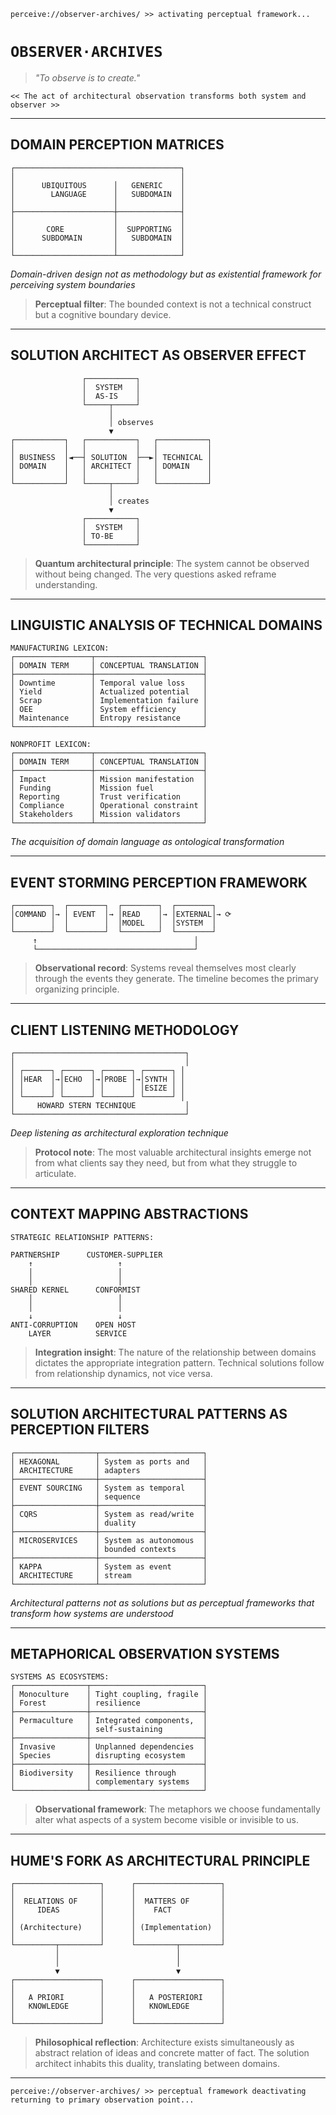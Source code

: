 ```
perceive://observer-archives/ >> activating perceptual framework...
```

# `OBSERVER·ARCHIVES`

> *"To observe is to create."*

`<< The act of architectural observation transforms both system and observer >>`

---

## DOMAIN PERCEPTION MATRICES

```
┌─────────────────────────────────────┐
│                                     │
│      UBIQUITOUS      │   GENERIC    │
│        LANGUAGE      │   SUBDOMAIN  │
│                      │              │
├──────────────────────┼──────────────┤
│                      │              │
│       CORE           │  SUPPORTING  │
│      SUBDOMAIN       │   SUBDOMAIN  │
│                      │              │
└──────────────────────┴──────────────┘
```

*Domain-driven design not as methodology but as existential framework for perceiving system boundaries*

> **Perceptual filter**: The bounded context is not a technical construct but a cognitive boundary device.

---

## SOLUTION ARCHITECT AS OBSERVER EFFECT

```
                ┌───────────┐
                │  SYSTEM   │
                │  AS-IS    │
                └─────┬─────┘
                      │
                      │ observes
                      ▼
┌───────────┐   ┌───────────┐   ┌───────────┐
│           │   │           │   │           │
│ BUSINESS  │◄──┤ SOLUTION  ├──►│ TECHNICAL │
│ DOMAIN    │   │ ARCHITECT │   │ DOMAIN    │
│           │   │           │   │           │
└───────────┘   └─────┬─────┘   └───────────┘
                      │
                      │ creates
                      ▼
                ┌───────────┐
                │  SYSTEM   │
                │ TO-BE     │
                └───────────┘
```

> **Quantum architectural principle**: The system cannot be observed without being changed. The very questions asked reframe understanding.

---

## LINGUISTIC ANALYSIS OF TECHNICAL DOMAINS

```
MANUFACTURING LEXICON:
┌─────────────────┬────────────────────────┐
│ DOMAIN TERM     │ CONCEPTUAL TRANSLATION │
├─────────────────┼────────────────────────┤
│ Downtime        │ Temporal value loss    │
│ Yield           │ Actualized potential   │
│ Scrap           │ Implementation failure │
│ OEE             │ System efficiency      │
│ Maintenance     │ Entropy resistance     │
└─────────────────┴────────────────────────┘

NONPROFIT LEXICON:
┌─────────────────┬────────────────────────┐
│ DOMAIN TERM     │ CONCEPTUAL TRANSLATION │
├─────────────────┼────────────────────────┤
│ Impact          │ Mission manifestation  │
│ Funding         │ Mission fuel           │
│ Reporting       │ Trust verification     │
│ Compliance      │ Operational constraint │
│ Stakeholders    │ Mission validators     │
└─────────────────┴────────────────────────┘
```

*The acquisition of domain language as ontological transformation*

---

## EVENT STORMING PERCEPTION FRAMEWORK

```
┌────────┐  ┌────────┐  ┌────────┐  ┌────────┐
│COMMAND │→ │ EVENT  │→ │READ    │→ │EXTERNAL│→ ⟳
│        │  │        │  │MODEL   │  │SYSTEM  │
└────────┘  └────────┘  └────────┘  └────────┘
     ↑                                   │
     └───────────────────────────────────┘
```

> **Observational record**: Systems reveal themselves most clearly through the events they generate. The timeline becomes the primary organizing principle.

---

## CLIENT LISTENING METHODOLOGY

```
┌──────────────────────────────────────┐
│                                      │
│ ┌──────┐ ┌──────┐ ┌──────┐ ┌──────┐ │
│ │HEAR  │→│ECHO  │→│PROBE │→│SYNTH │ │
│ │      │ │      │ │      │ │ESIZE │ │
│ └──────┘ └──────┘ └──────┘ └──────┘ │
│     HOWARD STERN TECHNIQUE           │
└──────────────────────────────────────┘
```

*Deep listening as architectural exploration technique*

> **Protocol note**: The most valuable architectural insights emerge not from what clients say they need, but from what they struggle to articulate.

---

## CONTEXT MAPPING ABSTRACTIONS

```
STRATEGIC RELATIONSHIP PATTERNS:

PARTNERSHIP      CUSTOMER-SUPPLIER
    ↑                   ↑
    │                   │
    │                   │
SHARED KERNEL      CONFORMIST
    │                   │
    │                   │
    ↓                   ↓
ANTI-CORRUPTION    OPEN HOST
    LAYER          SERVICE
```

> **Integration insight**: The nature of the relationship between domains dictates the appropriate integration pattern. Technical solutions follow from relationship dynamics, not vice versa.

---

## SOLUTION ARCHITECTURAL PATTERNS AS PERCEPTION FILTERS

```
┌──────────────────┬───────────────────────┐
│ HEXAGONAL        │ System as ports and   │
│ ARCHITECTURE     │ adapters              │
├──────────────────┼───────────────────────┤
│ EVENT SOURCING   │ System as temporal    │
│                  │ sequence              │
├──────────────────┼───────────────────────┤
│ CQRS             │ System as read/write  │
│                  │ duality               │
├──────────────────┼───────────────────────┤
│ MICROSERVICES    │ System as autonomous  │
│                  │ bounded contexts      │
├──────────────────┼───────────────────────┤
│ KAPPA            │ System as event       │
│ ARCHITECTURE     │ stream                │
└──────────────────┴───────────────────────┘
```

*Architectural patterns not as solutions but as perceptual frameworks that transform how systems are understood*

---

## METAPHORICAL OBSERVATION SYSTEMS

```
SYSTEMS AS ECOSYSTEMS:
┌────────────────┬─────────────────────────┐
│ Monoculture    │ Tight coupling, fragile │
│ Forest         │ resilience              │
├────────────────┼─────────────────────────┤
│ Permaculture   │ Integrated components,  │
│                │ self-sustaining         │
├────────────────┼─────────────────────────┤
│ Invasive       │ Unplanned dependencies  │
│ Species        │ disrupting ecosystem    │
├────────────────┼─────────────────────────┤
│ Biodiversity   │ Resilience through      │
│                │ complementary systems   │
└────────────────┴─────────────────────────┘
```

> **Observational framework**: The metaphors we choose fundamentally alter what aspects of a system become visible or invisible to us.

---

## HUME'S FORK AS ARCHITECTURAL PRINCIPLE

```
┌───────────────────┐      ┌───────────────────┐
│                   │      │                   │
│  RELATIONS OF     │      │  MATTERS OF       │
│     IDEAS         │      │    FACT           │
│                   │      │                   │
│ (Architecture)    │      │ (Implementation)  │
│                   │      │                   │
└─────────┬─────────┘      └─────────┬─────────┘
          │                          │
          │                          │
          ▼                          ▼
┌───────────────────┐      ┌───────────────────┐
│                   │      │                   │
│   A PRIORI        │      │   A POSTERIORI    │
│   KNOWLEDGE       │      │   KNOWLEDGE       │
│                   │      │                   │
└───────────────────┘      └───────────────────┘
```

> **Philosophical reflection**: Architecture exists simultaneously as abstract relation of ideas and concrete matter of fact. The solution architect inhabits this duality, translating between domains.

---

```
perceive://observer-archives/ >> perceptual framework deactivating
returning to primary observation point...
```
